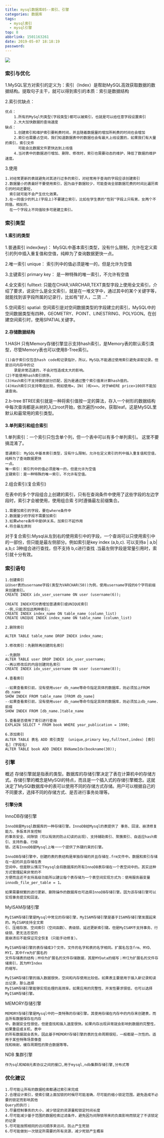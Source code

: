 ```yaml
---
title: mysql数据库05--索引、引擎
categories: 数据库
tags:
  - mysql索引
  - mysql引擎
top: 8
abbrlink: 1501163261
date: 2019-05-07 18:18:19
password:
---
```


![](https://jwangtec.oss-cn-chengdu.aliyuncs.com/jwangcloud/index/mysql.jpeg)

### 索引与优化

<!--more-->

1.MySQL官方对索引的定义为：索引（Index）是帮助MySQL高效获取数据的数据结构。提取句子主干，就可以得到索引的本质：索引是数据结构

2.索引优缺点：
	
	
	优点：
		1.所有的MySql列类型(字段类型)都可以被索引，也就是可以给任意字段设置索引
		2.大大加快数据的查询速度
	缺点：
		1.创建索引和维护索引要耗费时间，并且随着数据量的增加所耗费的时间也会增加
		2.索引也需要占空间，我们知道数据表中的数据也会有最大上线设置的，如果我们有大量的索引，索引文件
		  可能会比数据文件更快达到上线值
		4.当对表中的数据进行增加、删除、修改时，索引也需要动态的维护，降低了数据的维护速度。
		
3.使用

	1.对经常更新的表就避免对其进行过多的索引，对经常用于查询的字段应该创建索引
	2.数据量小的表最好不要使用索引，因为由于数据较少，可能查询全部数据花费的时间比遍历索引的时间还要短，
	  索引就可能不会产生优化效果。
	3.在一同值少的列上(字段上)不要建立索引，比如在学生表的"性别"字段上只有男，女两个不同值。相反的，
	  在一个字段上不同值较多可是建立索引。
	  

### 索引类型

#### 1.索引的类型

1.普通索引 index(key)： MySQL中基本索引类型，没有什么限制，允许在定义索引的列中插入重复值和空值，纯粹为了查询数据更快一点。

2.唯一索引 unique： 索引列中的值必须是唯一的，但是允许为空值

3.主键索引 primary key： 是一种特殊的唯一索引，不允许有空值

4.全文索引 fulltext: 只能在CHAR,VARCHAR,TEXT类型字段上使用全文索引，介绍了要求，说说什么是全文索引，就是在一堆文字中，通过其中的某个关键字等，就能找到该字段所属的记录行，比如有"好人，二货 ..."

5.空间索引 spatial: 空间索引是对空间数据类型的字段建立的索引，MySQL中的空间数据类型有四种，GEOMETRY、POINT、LINESTRING、POLYGON。在创建空间索引时，使用SPATIAL关键字。

#### 2.存储数据结构

1.HASH 只有Memory存储引擎显示支持hash索引，是Memory表的默认索引类型，尽管Memory表也可以使用B-Tree索引。
		
	(1)由于索引仅包含hash code和记录指针，所以，MySQL不能通过使用索引避免读取记录。但是访问内存中的记
		录是非常迅速的，不会对性造成太大的影响。 
	(2)不能使用hash索引排序。 
	(3)Hash索引不支持键的部分匹配，因为是通过整个索引值来计算hash值的。 
	(4)Hash索引只支持等值比较，例如使用=，IN( )和<=>。对于WHERE price>100并不能加速查询。
	
2.b-tree BTREE索引就是一种将索引值按一定的算法，存入一个树形的数据结构中每次查询都是从树的入口root开始，依次遍历node，获取leaf。这是MySQL里默认和最常用的索引类型。

#### 3.单列索引和组合索引

1.单列索引：一个索引只包含单个列，但一个表中可以有多个单列索引。 这里不要搞混淆了。

	普通索引: MySQL中基本索引类型，没有什么限制，允许在定义索引的列中插入重复值和空值，纯粹为了查询数据更快
	一点。
	唯一索引：索引列中的值必须是唯一的，但是允许为空值
	主键索引：是一种特殊的唯一索引，不允许有空值。

2.组合索引(复合索引)

在表中的多个字段组合上创建的索引，只有在查询条件中使用了这些字段的左边字段时，索引才会被使用，使用组合索
引时遵循最左前缀集合。

	1.需要加索引的字段，要在where条件中
	2.数据量少的字段不需要加索引
	3.如果where条件中是OR关系，加索引不起作用
	4.符合最左原则

对于复合索引:Mysql从左到右的使用索引中的字段，一个查询可以只使用索引中的一部份，但只能是最左侧部分。例如索引是key index (a,b,c). 可以支持a | a,b| a,b,c 3种组合进行查找，但不支持 b,c进行查找 .当最左侧字段是常量引用时，索引就十分有效。

### 索引语句

```
1.创建索引
以User表的username字段(类型为VARCHAR(50))为例，使用username字段的6个字符前缀来创建索引。
CREATE INDEX idx_user_username ON user (username(6));

CREATE INDEX可对表增加普通索引或UNIQUE索引
--例,只能添加这两种索引;
CREATE INDEX index_name ON table_name (column_list)
CREATE UNIQUE INDEX index_name ON table_name (column_list)

2.删除索引

ALTER TABLE table_name DROP INDEX index_name;

3.修改索引：先删除再创建同名索引

--先删除
ALTER TABLE user DROP INDEX idx_user_username;
--再以修改后的内容创建同名索引
CREATE INDEX idx_user_username ON user (username(8));

4.查看索引

--如果查看索引前，没有使用user db_name等命令指定具体的数据库，则必须加上FROM db_name
SHOW INDEX FROM table_name [FROM db_name]
--如果查看索引前，没有使用user db_name等命令指定具体的数据库，则必须加上db_name.前缀
SHOW INDEX FROM [db_name.]table_name

5.查看是否使用了索引进行查询
EXPLAIN SELECT * FROM book WHERE year_publication = 1990;

6.添加索引
ALTER TABLE 表名 ADD 索引类型 （unique,primary key,fulltext,index）[索引名]（字段名）
ALTER TABLE book ADD INDEX BkNameIdx(bookname(30));

```

### 引擎

概述
存储引擎就是指表的类型。数据库的存储引擎决定了表在计算机中的存储方式。存储引擎的概念是MySQl的特点，而且是一个插入式的存储引擎概念。这就决定了MySQl数据库中的表可以使用不同的存储方式存储。用户可以根据自己的不同要求，选择不同的存储方式、是否进行事务处理等。

#### 引擎分类

InnoDB存储引擎

	InnoDB是Mysql数据库的一种存储引擎。InnoDB给Mysql的表提供了 事务、回滚、崩溃修复能力、多版本并发控制
	的事务安全、间隙锁（可以有效的防止幻读的出现）、支持辅助索引、聚簇索引、自适应hash索引、支持热备、行级
	锁。还有InnoDB是Mysql上唯一一个提供了外键约束的引擎。

	InnoDB存储引擎中，创建的表的表结构是单独存储的并且存储在.frm文件中。数据和索引存储在一起的并且存储在表
	空间中。但是默认情况下mysql会将数据库的所有InnoDB表存储在一个表空间中的。其实这种方式管理起来非常的不
	方便而且还不支持高级功能所以建议每个表存储为一个表空间实现方式为：使用服务器变量
	innodb_file_per_table = 1。

	如果需要频繁的进行更新、删除操作的数据库也可选择InnoDB存储引擎。因为该存储引擎可以实现事务提交和回滚。

MyISAM存储引擎

	MyISAM存储引擎是Mysql中常见的存储引擎，MyISAM存储引擎是基于ISAM存储引擎发展起来的。MyISAM支持全文索
	引、压缩存放、空间索引（空间函数）、表级锁、延迟更新索引键。但是MyISAM不支持事务、行级锁、更无法忍受的
	是崩溃后不能保证完全恢复（只能手动修复）。

	MyISAM存储引擎的表存储成3个文件。文件的名字和表的名字相同。扩展名包含frm、MYD、MYI。其中frm为扩展名的
	文件存储表的结构；MYD为扩展名的文件存储数据，其是MYData的缩写；MYI为扩展名的文件存储索引，其为MYIndex
	的缩写。

	MyISAM存储引擎的插入数据很快，空间和内存使用比较低。如果表主要是用于插入新记录和读出记录，那么选择
	MyISAM存储引擎能够实现处理的高效率。如果应用的完整性、并发性要求很低，也可以选择MyISAM存储引擎。

MEMORY存储引擎

	MEMORY存储引擎是Mysql中的一类特殊的存储引擎。其使用存储在内存中的内存来创建表，而且所有数据保存在内存
	中。数据安全性很低，但是查找和插入速度很快。如果内存出现异常就会影响到数据的完整性，如果重启或关机，表中
	的所有数据就会丢失，因此基于MEMORY存储引擎的表的生命周期很短，一般都是一次性的。适用于某些特殊场景像查
	找和映射，缓存周期性的聚合数据等等。

NDB 集群引擎

	作为sql和NDB元素协议之间的接口,用于mysql,ndb集群存储引擎,分布式等
	
### 优化建议

	1.尽可能让所有的数据检索都通过索引来完成
	2.合理设计索引，使索引键上面加锁的时候尽可能准确，尽可能的缩小锁定范围，避免造成不必要的锁定而影响其他
	Query的执行；
	3.尽量控制事务的大小，减少锁定的资源量和锁定时间长度
	4.尽可能减少基于范围的数据检索过滤条件，避免因为间隙锁带来的负面影响而锁定了不该锁定的记录
	5.尽可能按照相同的访问顺序来访问，防止产生死锁
	6.尽可能做到一次锁定所需要的所有资源，减少死锁产生概率